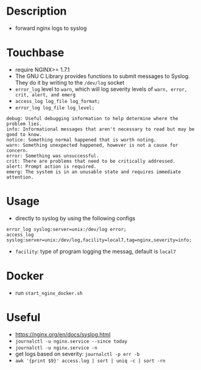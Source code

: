 # Description
- forward nginx logs to syslog

# Touchbase
- require NGINX>= 1.7.1
- The GNU C Library provides functions to submit messages to Syslog. They do it by writing to the `/dev/log` socket
- `error_log` level to `warn`, which will log severity levels of `warn, error, crit, alert, and emerg`
- `access_log log_file log_format;`
- `error_log log_file log_level;`

```
debug: Useful debugging information to help determine where the problem lies.
info: Informational messages that aren't necessary to read but may be good to know.
notice: Something normal happened that is worth noting.
warn: Something unexpected happened, however is not a cause for concern.
error: Something was unsuccessful.
crit: There are problems that need to be critically addressed.
alert: Prompt action is required.
emerg: The system is in an unusable state and requires immediate attention.
```
# Usage

- directly to syslog by using the following configs

```
error_log syslog:server=unix:/dev/log error;
access_log syslog:server=unix:/dev/log,facility=local7,tag=nginx,severity=info;
```

- `facility`: type of program logging the messag, default is `local7`

# Docker
- run `start_nginx_docker.sh`

# Useful
- https://nginx.org/en/docs/syslog.html 
- `journalctl -u nginx.service --since today`
- `journalctl -u nginx.service -n`
- get logs based on severity: `journalctl -p err -b`
- `awk '{print $9}' access.log | sort | uniq -c | sort -rn`
